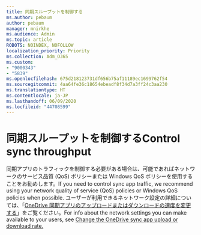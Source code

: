 ```yaml
---
title: 同期スループットを制御する
ms.author: pebaum
author: pebaum
manager: mnirkhe
ms.audience: Admin
ms.topic: article
ROBOTS: NOINDEX, NOFOLLOW
localization_priority: Priority
ms.collection: Adm_O365
ms.custom:
- "9000343"
- "5839"
ms.openlocfilehash: 675d218123731df656b75af11189ec1699762f54
ms.sourcegitcommit: 4aa64fe36c18654ebeadf8f34d7a3ff24c3aa230
ms.translationtype: HT
ms.contentlocale: ja-JP
ms.lasthandoff: 06/09/2020
ms.locfileid: "44708599"
---
```

# <a name="control-sync-throughput"></a><span data-ttu-id="62d5c-102">同期スループットを制御する</span><span class="sxs-lookup"><span data-stu-id="62d5c-102">Control sync throughput</span></span>

<span data-ttu-id="62d5c-103">同期アプリのトラフィックを制御する必要がある場合は、可能であればネットワークのサービス品質 (QoS) ポリシーまたは Windows QoS ポリシーを使用することをお勧めします。</span><span class="sxs-lookup"><span data-stu-id="62d5c-103">If you need to control sync app traffic, we recommend using your network quality of service (QoS) policies or Windows QoS policies when possible.</span></span> <span data-ttu-id="62d5c-104">ユーザーが利用できるネットワーク設定の詳細については、「[OneDrive 同期アプリのアップロードまたはダウンロードの速度を変更する](https://support.office.com/article/71cc69da-2371-4981-8cc8-b4558bdda56e)」をご覧ください。</span><span class="sxs-lookup"><span data-stu-id="62d5c-104">For info about the network settings you can make available to your users, see [Change the OneDrive sync app upload or download rate.](https://support.office.com/article/71cc69da-2371-4981-8cc8-b4558bdda56e)</span></span>